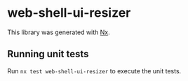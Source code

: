# web-shell-ui-resizer

This library was generated with [Nx](https://nx.dev).

## Running unit tests

Run `nx test web-shell-ui-resizer` to execute the unit tests.

